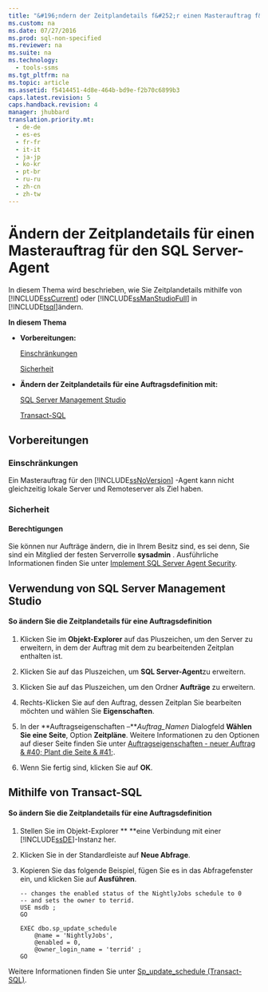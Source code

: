```yaml
---
title: "&#196;ndern der Zeitplandetails f&#252;r einen Masterauftrag f&#252;r den SQL Server-Agent"
ms.custom: na
ms.date: 07/27/2016
ms.prod: sql-non-specified
ms.reviewer: na
ms.suite: na
ms.technology: 
  - tools-ssms
ms.tgt_pltfrm: na
ms.topic: article
ms.assetid: f5414451-4d8e-464b-bd9e-f2b70c6899b3
caps.latest.revision: 5
caps.handback.revision: 4
manager: jhubbard
translation.priority.mt: 
  - de-de
  - es-es
  - fr-fr
  - it-it
  - ja-jp
  - ko-kr
  - pt-br
  - ru-ru
  - zh-cn
  - zh-tw
---
```

# &#196;ndern der Zeitplandetails f&#252;r einen Masterauftrag f&#252;r den SQL Server-Agent
In diesem Thema wird beschrieben, wie Sie Zeitplandetails mithilfe von [!INCLUDE[ssCurrent](../content/includes/ssCurrent_md.md)] oder [!INCLUDE[ssManStudioFull](../content/includes/ssManStudioFull_md.md)] in [!INCLUDE[tsql](../content/includes/tsql_md.md)]ändern.  
  
**In diesem Thema**  
  
-   **Vorbereitungen:**  
  
    [Einschränkungen](#Restrictions)  
  
    [Sicherheit](#Security)  
  
-   **Ändern der Zeitplandetails für eine Auftragsdefinition mit:**  
  
    [SQL Server Management Studio](#SSMSProcedure)  
  
    [Transact-SQL](#TsqlProcedure)  
  
## <a name="BeforeYouBegin"></a>Vorbereitungen  
  
### <a name="Restrictions"></a>Einschränkungen  
Ein Masterauftrag für den [!INCLUDE[ssNoVersion](../content/includes/ssNoVersion_md.md)] -Agent kann nicht gleichzeitig lokale Server und Remoteserver als Ziel haben.  
  
### <a name="Security"></a>Sicherheit  
  
#### <a name="Permissions"></a>Berechtigungen  
Sie können nur Aufträge ändern, die in Ihrem Besitz sind, es sei denn, Sie sind ein Mitglied der festen Serverrolle **sysadmin** . Ausführliche Informationen finden Sie unter [Implement SQL Server Agent Security](../content/Implement-SQL-Server-Agent-Security.md).  
  
## <a name="SSMSProcedure"></a>Verwendung von SQL Server Management Studio  
  
#### So ändern Sie die Zeitplandetails für eine Auftragsdefinition  
  
1.  Klicken Sie im **Objekt-Explorer** auf das Pluszeichen, um den Server zu erweitern, in dem der Auftrag mit dem zu bearbeitenden Zeitplan enthalten ist.  
  
2.  Klicken Sie auf das Pluszeichen, um **SQL Server-Agent**zu erweitern.  
  
3.  Klicken Sie auf das Pluszeichen, um den Ordner **Aufträge** zu erweitern.  
  
4.  Rechts\-Klicken Sie auf den Auftrag, dessen Zeitplan Sie bearbeiten möchten und wählen Sie **Eigenschaften**.  
  
5.  In der **Auftragseigenschaften –***Auftrag\_Namen* Dialogfeld **Wählen Sie eine Seite**, Option **Zeitpläne**. Weitere Informationen zu den Optionen auf dieser Seite finden Sie unter [Auftragseigenschaften - neuer Auftrag & #40; Plant die Seite & #41;](../content/Job-Properties---New-Job--Schedules-Page-.md).  
  
6.  Wenn Sie fertig sind, klicken Sie auf **OK**.  
  
## <a name="TsqlProcedure"></a>Mithilfe von Transact\-SQL  
  
#### So ändern Sie die Zeitplandetails für eine Auftragsdefinition  
  
1.  Stellen Sie im Objekt-Explorer ** **eine Verbindung mit einer [!INCLUDE[ssDE](../content/includes/ssDE_md.md)]-Instanz her.  
  
2.  Klicken Sie in der Standardleiste auf **Neue Abfrage**.  
  
3.  Kopieren Sie das folgende Beispiel, fügen Sie es in das Abfragefenster ein, und klicken Sie auf **Ausführen**.  
  
    ```  
    -- changes the enabled status of the NightlyJobs schedule to 0   
    -- and sets the owner to terrid.   
    USE msdb ;  
    GO  
  
    EXEC dbo.sp_update_schedule  
        @name = 'NightlyJobs',  
        @enabled = 0,  
        @owner_login_name = 'terrid' ;  
    GO  
    ```  
  
Weitere Informationen finden Sie unter [Sp_update_schedule (Transact-SQL)](assetId:///97b3119b-e43e-447a-bbfb-0b5499e2fefe).  
  
